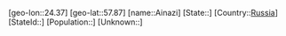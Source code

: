 ﻿---
location: [57.87,24.37]
type: City
tags:
- geo/City


SpocWebEntityId: 28694
isDeleted: false
confidential: public

---
[geo-lon::24.37]
[geo-lat::57.87]
[name::Ainazi]
[State::]
[Country::[Russia](geo/Continent/Europe/Russia.md)]
[StateId::]
[Population::]
[Unknown::]

